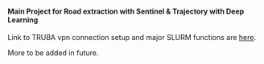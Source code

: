 #### Main Project for Road extraction with Sentinel & Trajectory with Deep Learning

Link to TRUBA vpn connection setup and major SLURM functions are [here](./truba_connection/README.md). 

More to be added in future.

 
